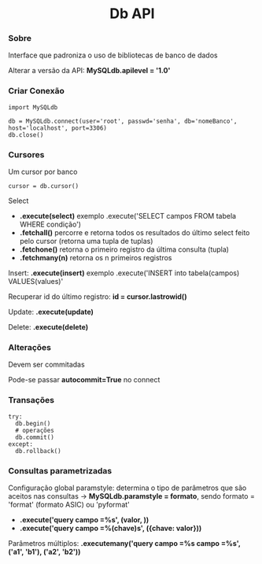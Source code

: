 <h1 align="center">Db API</h1>

<h3>Sobre</h3>
<p>Interface que padroniza o uso de bibliotecas de banco de dados</p>
<p>Alterar a versão da API: <b>MySQLdb.apilevel = '1.0'</b></p>

<h3>Criar Conexão</h3>

```
import MySQLdb

db = MySQLdb.connect(user='root', passwd='senha', db='nomeBanco', host='localhost', port=3306)
db.close()
```
<h3>Cursores</h3>
<p>Um cursor por banco</p>

```
cursor = db.cursor()
```
<p>Select</p>
<ul>
  <li><b>.execute(select)</b> exemplo .execute('SELECT campos FROM tabela WHERE condição')</li>
  <li><b>.fetchall()</b> percorre e retorna todos os resultados do último select feito pelo cursor (retorna uma tupla de tuplas)</li>
  <li><b>.fetchone()</b> retorna o primeiro registro da última consulta (tupla)</li>
  <li><b>.fetchmany(n)</b> retorna os n primeiros registros</li>
</ul>
<p>Insert: <b>.execute(insert)</b> exemplo .execute('INSERT into tabela(campos) VALUES(values)'</p>
<p>Recuperar id do último registro: <b>id = cursor.lastrowid()</b></p>
<p>Update: <b>.execute(update)</b></p>
<p>Delete: <b>.execute(delete)</b></p>

<h3>Alterações</h3>
<p>Devem ser commitadas</p>
<p>Pode-se passar <b>autocommit=True</b> no connect</p>

<h3>Transações</h3>

```
try:
  db.begin()
  # operações
  db.commit()
except:
  db.rollback()
```
<h3>Consultas parametrizadas</h3>
<p>Configuração global paramstyle: determina o tipo de parâmetros que são aceitos nas consultas -> <b>MySQLdb.paramstyle = formato</b>, sendo formato = 'format' (formato ASIC) ou 'pyformat'</p>
<ul>
  <li><b>.execute('query campo =%s', (valor, ))</b></li>
  <li><b>.execute('query campo =%(chave)s', ({chave: valor}))</b></li>
</ul>
<p>Parâmetros múltiplos: <b>.executemany('query campo =%s campo =%s', ('a1', 'b1'), ('a2', 'b2'))</b></p>

